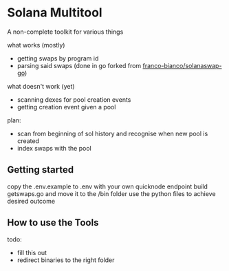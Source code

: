 # Solana Multitool

A non-complete toolkit for various things

what works (mostly)
  - getting swaps by program id
  - parsing said swaps (done in go forked from [franco-bianco/solanaswap-go](https://github.com/franco-bianco/solanaswap-go))

what doesn't work (yet)
  - scanning dexes for pool creation events
  - getting creation event given a pool

plan:
  - scan from beginning of sol history and recognise when new pool is created
  - index swaps with the pool

## Getting started

copy the .env.example to .env with your own quicknode endpoint
build getswaps.go and move it to the /bin folder
use the python files to achieve desired outcome

## How to use the Tools

todo:
  - fill this out
  - redirect binaries to the right folder

